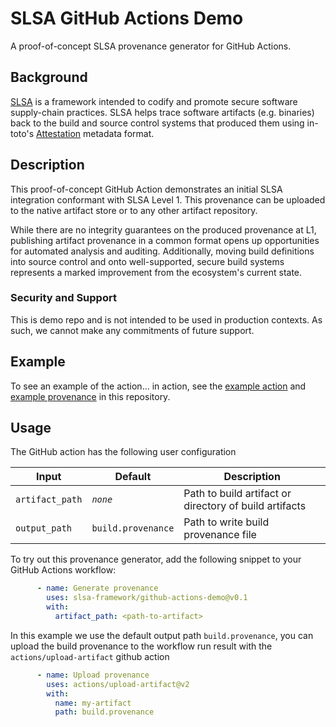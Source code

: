 # SLSA GitHub Actions Demo

A proof-of-concept SLSA provenance generator for GitHub Actions.

## Background

[SLSA](https://github.com/slsa-framework/slsa) is a framework intended to codify
and promote secure software supply-chain practices. SLSA helps trace software
artifacts (e.g. binaries) back to the build and source control systems that
produced them using in-toto's
[Attestation](https://github.com/in-toto/attestation/blob/main/spec/README.md)
metadata format.

## Description

This proof-of-concept GitHub Action demonstrates an initial SLSA integration
conformant with SLSA Level 1. This provenance can be uploaded to the native
artifact store or to any other artifact repository.

While there are no integrity guarantees on the produced provenance at L1,
publishing artifact provenance in a common format opens up opportunities for
automated analysis and auditing. Additionally, moving build definitions into
source control and onto well-supported, secure build systems represents a marked
improvement from the ecosystem's current state.

### Security and Support

This is demo repo and is not intended to be used in production contexts. As
such, we cannot make any commitments of future support.

## Example

To see an example of the action... in action, see the
[example action](.github/workflows/example-publish.yml) and
[example provenance](examples/build.provenance) in this repository.

## Usage

The GitHub action has the following user configuration

| Input           | Default            | Description                                            |
| --------------- | ------------------ | ------------------------------------------------------ |
| `artifact_path` | *`none`*           | Path to build artifact or directory of build artifacts |
| `output_path`   | `build.provenance` | Path to write build provenance file                    |

To try out this provenance generator, add the following snippet to your GitHub
Actions workflow:

```yaml
      - name: Generate provenance
        uses: slsa-framework/github-actions-demo@v0.1
        with:
          artifact_path: <path-to-artifact>
```

In this example we use the default output path `build.provenance`, you can
upload the build provenance to the workflow run result with the
`actions/upload-artifact` github action

```yaml
      - name: Upload provenance
        uses: actions/upload-artifact@v2
        with:
          name: my-artifact
          path: build.provenance
```
